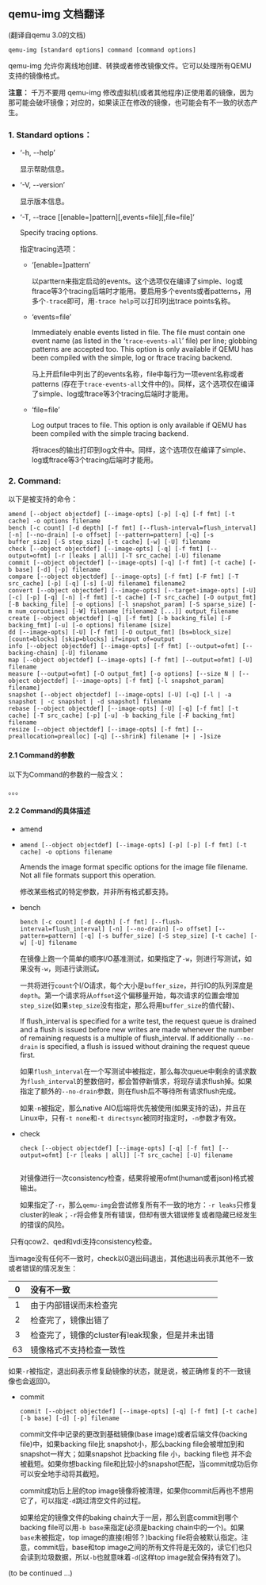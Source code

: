 ## qemu-img 文档翻译



(翻译自qemu 3.0的文档)



```
qemu-img [standard options] command [command options]
```

qemu-img 允许你离线地创建、转换或者修改镜像文件。它可以处理所有QEMU支持的镜像格式。

**注意：** 千万不要用 qemu-img 修改虚拟机(或者其他程序)正使用着的镜像，因为那可能会破坏镜像；对应的，如果读正在修改的镜像，也可能会有不一致的状态产生。

### 1. Standard options：

- ‘-h, --help’

  显示帮助信息。

- ‘-V, --version’

  显示版本信息。

- ‘-T, --trace [[enable=]pattern][,events=file][,file=file]’

  Specify tracing options.

  指定tracing选项：

  - ‘[enable=]pattern’

    以parttern来指定启动的events。这个选项仅在编译了simple、log或ftrace等3个tracing后端时才能用。要启用多个events或者patterns，用多个`-trace`即可，用`-trace help`可以打印列出trace points名称。

  

  - ‘events=file’

    Immediately enable events listed in file. The file must contain one event name (as listed in the ‘`trace-events-all`’ file) per line; globbing patterns are accepted too. This option is only available if QEMU has been compiled with the simple, log or ftrace tracing backend.

    马上开启file中列出了的events名称，file中每行为一项event名称或者patterns (存在于`trace-events-all`文件中的)。同样，这个选项仅在编译了simple、log或ftrace等3个tracing后端时才能用。

  

  - ‘file=file’

    Log output traces to file. This option is only available if QEMU has been compiled with the simple tracing backend.

    将traces的输出打印到log文件中。同样，这个选项仅在编译了simple、log或ftrace等3个tracing后端时才能用。

  

### 2. Command:

以下是被支持的命令：

```
amend [--object objectdef] [--image-opts] [-p] [-q] [-f fmt] [-t cache] -o options filename
bench [-c count] [-d depth] [-f fmt] [--flush-interval=flush_interval] [-n] [--no-drain] [-o offset] [--pattern=pattern] [-q] [-s buffer_size] [-S step_size] [-t cache] [-w] [-U] filename
check [--object objectdef] [--image-opts] [-q] [-f fmt] [--output=ofmt] [-r [leaks | all]] [-T src_cache] [-U] filename
commit [--object objectdef] [--image-opts] [-q] [-f fmt] [-t cache] [-b base] [-d] [-p] filename
compare [--object objectdef] [--image-opts] [-f fmt] [-F fmt] [-T src_cache] [-p] [-q] [-s] [-U] filename1 filename2
convert [--object objectdef] [--image-opts] [--target-image-opts] [-U] [-c] [-p] [-q] [-n] [-f fmt] [-t cache] [-T src_cache] [-O output_fmt] [-B backing_file] [-o options] [-l snapshot_param] [-S sparse_size] [-m num_coroutines] [-W] filename [filename2 [...]] output_filename
create [--object objectdef] [-q] [-f fmt] [-b backing_file] [-F backing_fmt] [-u] [-o options] filename [size]
dd [--image-opts] [-U] [-f fmt] [-O output_fmt] [bs=block_size] [count=blocks] [skip=blocks] if=input of=output
info [--object objectdef] [--image-opts] [-f fmt] [--output=ofmt] [--backing-chain] [-U] filename
map [--object objectdef] [--image-opts] [-f fmt] [--output=ofmt] [-U] filename
measure [--output=ofmt] [-O output_fmt] [-o options] [--size N | [--object objectdef] [--image-opts] [-f fmt] [-l snapshot_param] filename]
snapshot [--object objectdef] [--image-opts] [-U] [-q] [-l | -a snapshot | -c snapshot | -d snapshot] filename
rebase [--object objectdef] [--image-opts] [-U] [-q] [-f fmt] [-t cache] [-T src_cache] [-p] [-u] -b backing_file [-F backing_fmt] filename
resize [--object objectdef] [--image-opts] [-f fmt] [--preallocation=prealloc] [-q] [--shrink] filename [+ | -]size

```



 #### 2.1 Command的参数

以下为Command的参数的一般含义：

。。。



#### 2.2 Command的具体描述

* amend

* ```
  amend [--object objectdef] [--image-opts] [-p] [-p] [-f fmt] [-t cache] -o options filename
  ```

  Amends the image format specific options for the image file filename. Not all file formats support this operation.

  修改某些格式的特定参数，并非所有格式都支持。

* bench

  ```
  bench [-c count] [-d depth] [-f fmt] [--flush-interval=flush_interval] [-n] [--no-drain] [-o offset] [--pattern=pattern] [-q] [-s buffer_size] [-S step_size] [-t cache] [-w] [-U] filename
  ```

  在镜像上跑一个简单的顺序I/O基准测试，如果指定了`-w`，则进行写测试，如果没有`-w`，则进行读测试。

  一共将进行`count`个I/O请求，每个大小是`buffer_size`，并行IO的队列深度是`depth`。第一个请求将从`offset`这个偏移量开始，每次请求的位置会增加`step_size`(如果`step_size`没有指定，那么将用`buffer_size`的值代替)、

  If flush_interval is specified for a write test, the request queue is drained and a flush is issued before new writes are made whenever the number of remaining requests is a multiple of flush_interval. If additionally `--no-drain` is specified, a flush is issued without draining the request queue first.

  如果`flush_interval`在一个写测试中被指定，那么每次queue中剩余的请求数为`flush_interval`的整数倍时，都会暂停新情求，将现存请求flush掉。如果指定了额外的`--no-drain`参数，则在flush后不等待所有请求flush完成。

  如果`-n`被指定，那么native AIO后端将优先被使用(如果支持的话)，并且在Linux中，只有`-t none`和`-t directsync`被同时指定时，`-n`参数才有效。

  

* check

  ```
  check [--object objectdef] [--image-opts] [-q] [-f fmt] [--output=ofmt] [-r [leaks | all]] [-T src_cache] [-U] filename
  
  
  ```

  对镜像进行一次consistency检查，结果将被用ofmt(human或者json)格式被输出。

  如果指定了`-r`，那么`qemu-img`会尝试修复所有不一致的地方：`-r leaks`只修复cluster的leak；`-r`将会修复所有错误，但却有很大错误修复或者隐藏已经发生的错误的风险。

​	只有qcow2、qed和vdi支持consistency检查。

​	当image没有任何不一致时，check以0退出码退出，其他退出码表示其他不一致或者错误的情况发生：

|  0   | 没有不一致                                      |
| :--: | :---------------------------------------------- |
|  1   | 由于内部错误而未检查完                          |
|  2   | 检查完了，镜像出错了                            |
|  3   | 检查完了，镜像的cluster有leak现象，但是并未出错 |
|  63  | 镜像格式不支持检查一致性                        |

​	如果`-r`被指定，退出码表示修复劶镜像的状态，就是说，被正确修复的不一致镜像也会返回0。

* commit

  ```
  commit [--object objectdef] [--image-opts] [-q] [-f fmt] [-t cache] [-b base] [-d] [-p] filename
  ```

  commit文件中记录的更改到基础镜像(base image)或者后端文件(backing file)中，如果backing file比			snapshot小，那么backing file会被增加到和snapshot一样大；如果snapshot 比backing file 小，backing file也	并不会被截短。如果你想backing file和比较小的snapshot匹配，当commit成功后你可以安全地手动将其截短。		

  commit成功后上层的top image镜像将被清理，如果你commit后再也不想用它了，可以指定`-d`跳过清空文件的过程。

  如果给定的镜像文件的baking chain大于一层，那么到底commit到哪个backing file可以用`-b base`来指定(必须是backing chain中的一个)。如果`base`未被指定，top image的直接(相邻？)backing file将会被默认指定。注意，commit后，base和top image之间的所有文件将是无效的，读它们也只会读到垃圾数据，所以`-b`也就意味着`-d`(这样top image就会保持有效了)。



(to be continued ...)